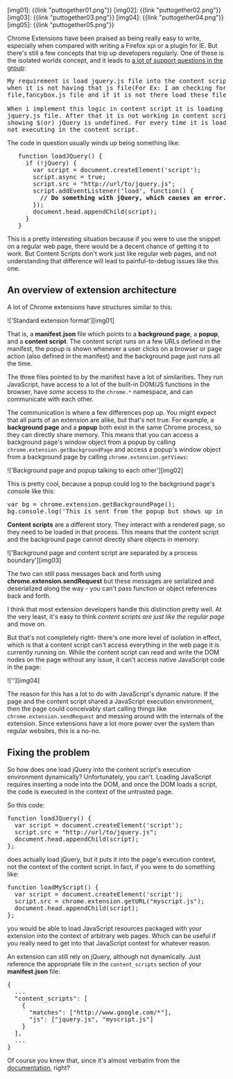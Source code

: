 [link-groups]: http://groups.google.com/a/chromium.org/group/chromium-extensions/browse_thread/thread/0d65a331cfaeb7ab#
[link-docs]: http://code.google.com/chrome/extensions/content_scripts.html#registration
[img01]: {{link "puttogether01.png"}}
[img02]: {{link "puttogether02.png"}}
[img03]: {{link "puttogether03.png"}}
[img04]: {{link "puttogether04.png"}}
[img05]: {{link "puttogether05.png"}}

Chrome Extensions have been praised as being really easy to write, especially
when compared with writing a Firefox xpi or a plugin for IE.  But there's still
a few concepts that trip up developers regularly.  One of these is the
isolated worlds concept, and it leads to
[a lot of support questions in the group][link-groups]:

<pre class="blockquote">
My requirement is load jquery.js file into the content script
when it is not having that js file(For Ex: I am checking for jquery.js
file,fancybox.js file and if it is not there load these files. )

When i implement this logic in content script it is loading the
jquery.js file. After that it is not working in content script . It is
showing $(or) jQuery is undefined. For every time it is loading,but
not executing in the content script.
</pre>

The code in question usually winds up being something like:

<pre class="blockquote">
   function loadJQuery() {
     if (!jQuery) {
       var script = document.createElement('script');
       script.async = true;
       script.src = "http://url/to/jquery.js";
       script.addEventListener('load', function() {
         <strong>// Do something with jQuery, which causes an error.</strong>
       });
       document.head.appendChild(script);
     }
   }
</pre>

This is a pretty interesting situation
because if you were to use the snippet on a regular web page, there
would be a decent chance of getting it to work.  But Content Scripts don't
work just like regular web pages, and not understanding that difference will
lead to painful-to-debug issues like this one.

<!-- -**-END-**- -->

## An overview of extension architecture

A lot of Chrome extensions have structures similar to this:

!['Standard extension format'][img01]

That is, a **manifest.json** file which points to a **background page**,
a **popup**, and a **content script**.  The content script runs on a few URLs
defined in the
manifest, the popup is shown whenever a user clicks on a browser or page action
(also defined in the manifest) and the background page just runs all the time.

The three files pointed to by the manifest have a lot of similarities.  They
run JavaScript, have access to a lot of the built-in DOM/JS functions in the
browser, have *some* access to the `chrome.*` namespace, and can communicate
with each other.

The communication is where a few differences pop up.  You might expect
that all parts of an extension are alike, but that's not true.  For example,
a **background page** and a **popup** both exist in the same Chrome process,
so they can directly share memory.  This means that you can access a background
page's window object from a popup by calling
`chrome.extension.getBackgroundPage`
and access a popup's window object from a background page by calling
`chrome.extension.getViews`:

!['Background page and popup talking to each other'][img02]

This is pretty cool, because a popup could log to the background page's console
like this:

<pre class="brush:javascript">
var bg = chrome.extension.getBackgroundPage();
bg.console.log('This is sent from the popup but shows up in the bg page log!');
</pre>

**Content scripts** are a different story.  They interact with a rendered page,
so they need to be loaded in that process.  This means that the content script
and the background page cannot directly share objects in memory:

!['Background page and content script are separated by a process boundary'][img03]

The two can still pass messages back and forth using
**chrome.extension.sendRequest** but these messages are serialized and
deserialized along the way - you can't pass function or object references back
and forth.

I think that most extension developers handle this distinction pretty well.  At
the very least, it's easy to think *content scripts are just like the regular
page* and move on.

But that's not completely right- there's one more level of isolation in effect,
which is that a content script can't access everything in the web page it is
currently running on.  While the content script can read and write the DOM
nodes on the page without any issue, it can't access native JavaScript code
in the page:

![''][img04]

The reason for this has a lot to do with JavaScript's dynamic nature.  If the
page and the content script shared a JavaScript execution environment, then
the page could conceivably start calling things like
`chrome.extension.sendRequest` and messing around with the internals of the
extension.  Since extensions have a lot more power over the system than
regular websites, this is a no-no.

## Fixing the problem

So how does one load jQuery into the content script's execution environment
dynamically?  Unfortunately, you can't.  Loading JavaScript requires inserting
a node into the DOM, and once the DOM loads a script, the code is executed in
the context of the untrusted page.

So this code:

<pre class="brush:javascript">
function loadJQuery() {
  var script = document.createElement('script');
  script.src = "http://url/to/jquery.js";
  document.head.appendChild(script);
};
</pre>

does actually load jQuery, but it puts it into the page's execution context,
not the context of the content script.  In fact, if you were to do something
like:

<pre class="brush:javascript">
function loadMyScript() {
  var script = document.createElement('script');
  script.src = chrome.extension.getURL("myscript.js");
  document.head.appendChild(script);
};
</pre>

you would be able to load JavaScript resources packaged with your extension
into the context
of arbitrary web pages.  Which can be useful if you really need to get into
that JavaScript context for whatever reason.

An extension can still rely on jQuery, although not dynamically.  Just
reference the appropriate file
in the `content_scripts` section of your **manifest.json** file:

<pre class="brush:javascript">
{
  ...
  "content_scripts": [
    {
      "matches": ["http://www.google.com/*"],
      "js": ["jquery.js", "myscript.js"]
    }
  ],
  ...
}
</pre>

Of course you knew that, since it's almost verbatim from the
[documentation][link-docs], right?
